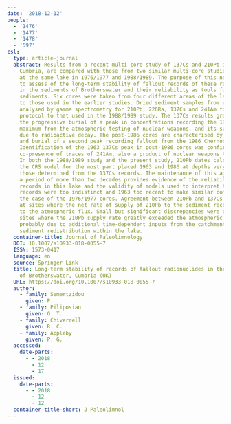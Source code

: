 ```yaml
---
date: '2018-12-12'
people:
  - '1476'
  - '1477'
  - '1478'
  - '597'
csl:
  type: article-journal
  abstract: Results from a recent multi-core study of 137Cs and 210Pb in Brotherswater,
    Cumbria, are compared with those from two similar multi-core studies carried out
    at the same lake in 1976/1977 and 1988/1989. The purpose of this new study was
    to assess of the long-term stability of fallout records of these radionuclides
    in the sediments of Brotherswater and their reliability as tools for dating the
    sediments. Six cores were taken from four different areas of the lake, similar
    to those used in the earlier studies. Dried sediment samples from each core were
    analysed by gamma spectrometry for 210Pb, 226Ra, 137Cs and 241Am following a similar
    protocol to that used in the 1988/1989 study. The 137Cs results graphically illustrate
    the progressive burial of a peak in concentrations recording the 1963 fallout
    maximum from the atmospheric testing of nuclear weapons, and its subsequent reduction
    due to radioactive decay. The post-1986 cores are characterised by the appearance
    and burial of a second peak recording fallout from the 1986 Chernobyl accident.
    Identification of the 1963 137Cs peak in post-1986 cores was confirmed by the
    co-presence of traces of 241Am, also a product of nuclear weapons test fallout.
    In both the 1988/1989 study and the present study, 210Pb dates calculated using
    the CRS model for the most part placed 1963 and 1986 at depths very similar to
    those determined from the 137Cs records. The maintenance of this agreement over
    a period of more than two decades provides evidence of the reliability of sediment
    records in this lake and the validity of models used to interpret them. The 137Cs
    records were too indistinct and 1963 too recent to make similar comparisons in
    the case of the 1976/1977 cores. Agreement between 210Pb and 137Cs dates was best
    at sites where the net rate of supply of 210Pb to the sediment record was comparable
    to the atmospheric flux. Small but significant discrepancies were observed at
    sites where the 210Pb supply rate greatly exceeded the atmospheric flux, most
    probably due to additional time-dependent inputs from the catchment, or post-depositional
    sediment redistribution within the lake.
  container-title: Journal of Paleolimnology
  DOI: 10.1007/s10933-018-0055-7
  ISSN: 1573-0417
  language: en
  source: Springer Link
  title: Long-term stability of records of fallout radionuclides in the sediments
    of Brotherswater, Cumbria (UK)
  URL: https://doi.org/10.1007/s10933-018-0055-7
  author:
    - family: Semertzidou
      given: P.
    - family: Piliposian
      given: G. T.
    - family: Chiverrell
      given: R. C.
    - family: Appleby
      given: P. G.
  accessed:
    date-parts:
      - - 2018
        - 12
        - 17
  issued:
    date-parts:
      - - 2018
        - 12
        - 12
  container-title-short: J Paleolimnol
---
```

